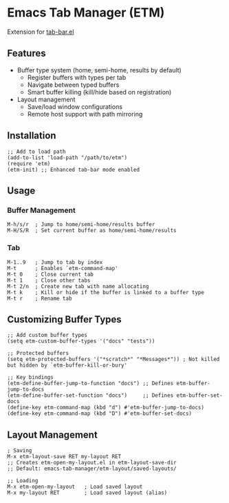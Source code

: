 <!-- ---
!-- Timestamp: 2025-02-13 15:08:19
!-- Author: ywatanabe
!-- File: /home/ywatanabe/.dotfiles/.emacs.d/lisp/emacs-tab-manager/README.md
!-- --- -->

# Emacs Tab Manager (ETM)

Extension for [tab-bar.el](https://github.com/emacs-mirror/emacs/blob/master/lisp/tab-bar.el)

## Features
  - Buffer type system (home, semi-home, results by default)
    - Register buffers with types per tab
    - Navigate between typed buffers
    - Smart buffer killing (kill/hide based on registration)
  - Layout management
    - Save/load window configurations
    - Remote host support with path mirroring

## Installation

```elisp
;; Add to load path
(add-to-list 'load-path "/path/to/etm")
(require 'etm)
(etm-init) ;; Enhanced tab-bar mode enabled
```

## Usage

### Buffer Management
```elisp
M-h/s/r  ; Jump to home/semi-home/results buffer
M-H/S/R  ; Set current buffer as home/semi-home/results
```

### Tab 
```elisp
M-1..9   ; Jump to tab by index
M-t      ; Enables `etm-command-map'
M-t 0    ; Close current tab
M-t 1    ; Close other tabs
M-t 2/n  ; Create new tab with name allocating
M-t k    ; Kill or hide if the buffer is linked to a buffer type
M-t r    ; Rename tab
```

## Customizing Buffer Types

```elisp
;; Add custom buffer types
(setq etm-custom-buffer-types '("docs" "tests"))

;; Protected buffers
(setq etm-protected-buffers '("*scratch*" "*Messages*")) ; Not killed but hidden by `etm-buffer-kill-or-bury'

;; Key bindings
(etm-define-buffer-jump-to-function "docs") ;; Defines etm-buffer-jump-to-docs
(etm-define-buffer-set-function "docs")     ;; Defines etm-buffer-set-docs
(define-key etm-command-map (kbd "d") #'etm-buffer-jump-to-docs)
(define-key etm-command-map (kbd "D") #'etm-buffer-set-docs)
```

## Layout Management

```elisp
; Saving
M-x etm-layout-save RET my-layout RET
;; Creates etm-open-my-layout.el in etm-layout-save-dir
;; Default: emacs-tab-manager/etm-layout/saved-layouts/

;; Loading
M-x etm-open-my-layout   ; Load saved layout
M-x my-layout RET        ; Load saved layout (alias)
```

<!-- EOF -->
